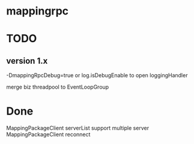 mappingrpc
==========

TODO
===========
version 1.x
-----------------

-DmappingRpcDebug=true or log.isDebugEnable to open loggingHandler

merge biz threadpool to EventLoopGroup 

Done
===========
MappingPackageClient serverList support multiple server
MappingPackageClient reconnect

